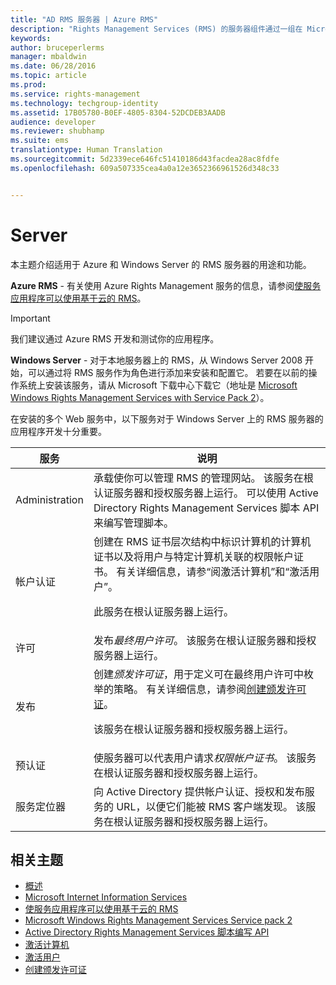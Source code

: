 ```yaml
---
title: "AD RMS 服务器 | Azure RMS"
description: "Rights Management Services (RMS) 的服务器组件通过一组在 Microsoft Internet Information Services 上运行的 Web 服务实现。"
keywords: 
author: bruceperlerms
manager: mbaldwin
ms.date: 06/28/2016
ms.topic: article
ms.prod: 
ms.service: rights-management
ms.technology: techgroup-identity
ms.assetid: 17B05780-B0EF-4805-8304-52DCDEB3AADB
audience: developer
ms.reviewer: shubhamp
ms.suite: ems
translationtype: Human Translation
ms.sourcegitcommit: 5d2339ece646fc51410186d43facdea28ac8fdfe
ms.openlocfilehash: 609a507335cea4a0a12e3652366961526d348c33


---
```


# Server

本主题介绍适用于 Azure 和 Windows Server 的 RMS 服务器的用途和功能。

**Azure RMS** - 有关使用 Azure Rights Management 服务的信息，请参阅[使服务应用程序可以使用基于云的 RMS](how-to-use-file-api-with-aadrm-cloud.md)。

> [!IMPORTANT] 
> 我们建议通过 Azure RMS 开发和测试你的应用程序。

**Windows Server** - 对于本地服务器上的 RMS，从 Windows Server 2008 开始，可以通过将 RMS 服务作为角色进行添加来安装和配置它。 若要在以前的操作系统上安装该服务，请从 Microsoft 下载中心下载它（地址是 [Microsoft Windows Rights Management Services with Service Pack 2](http://www.microsoft.com/download/en/details.aspx?id=4909)）。

在安装的多个 Web 服务中，以下服务对于 Windows Server 上的 RMS 服务器的应用程序开发十分重要。

| 服务 | 说明 |
|---------|-------------|
| Administration | 承载使你可以管理 RMS 的管理网站。 该服务在根认证服务器和授权服务器上运行。 可以使用 Active Directory Rights Management Services 脚本 API 来编写管理脚本。|
| 帐户认证 |创建在 RMS 证书层次结构中标识计算机的计算机证书以及将用户与特定计算机关联的权限帐户证书。 有关详细信息，请参“阅激活计算机”和“激活用户”。<p><p>此服务在根认证服务器上运行。 |
|许可 | 发布*最终用户许可*。 该服务在根认证服务器和授权服务器上运行。|
|发布 | 创建*颁发许可证*，用于定义可在最终用户许可中枚举的策略。 有关详细信息，请参阅[创建颁发许可证](https://msdn.microsoft.com/library/Aa362355)。<p><p>该服务在根认证服务器和授权服务器上运行。|
|预认证 | 使服务器可以代表用户请求*权限帐户证书*。 该服务在根认证服务器和授权服务器上运行。|
|服务定位器 | 向 Active Directory 提供帐户认证、授权和发布服务的 URL，以便它们能被 RMS 客户端发现。 该服务在根认证服务器和授权服务器上运行。|

## 相关主题 ##
* [概述](ad-rms-overview.md)
* [Microsoft Internet Information Services](http://www.iis.net/overview)
* [使服务应用程序可以使用基于云的 RMS](how-to-use-file-api-with-aadrm-cloud.md)
* [Microsoft Windows Rights Management Services Service pack 2](http://www.microsoft.com/download/en/details.aspx?id=4909)
* [Active Directory Rights Management Services 脚本编写 API](https://msdn.microsoft.com/library/Bb968797)
* [激活计算机](https://msdn.microsoft.com/library/Cc530377)
* [激活用户](https://msdn.microsoft.com/library/Cc530378)
* [创建颁发许可证](https://msdn.microsoft.com/library/Aa362355)

 

 



<!--HONumber=Aug16_HO4-->


